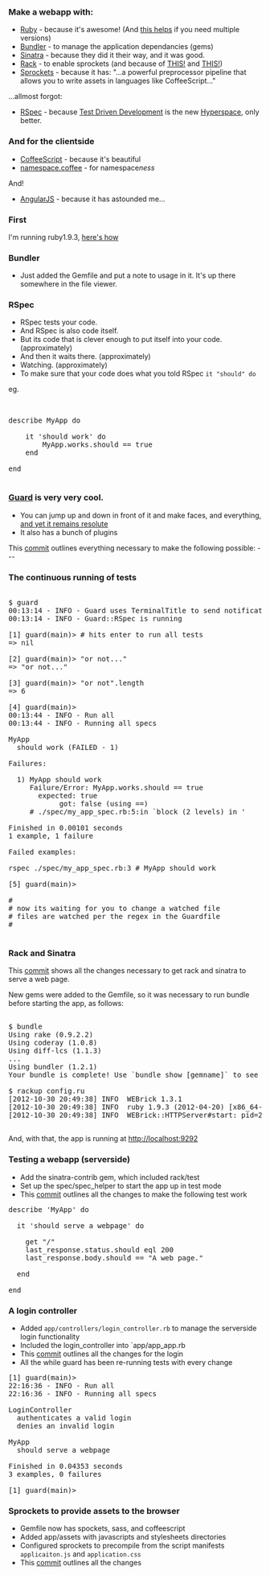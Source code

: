 ### Make a webapp with:

* [Ruby](http://www.ruby-lang.org/en/) - because it's awesome! (And [this helps](https://rvm.io/) if you need multiple versions)
* [Bundler](http://gembundler.com/) - to manage the application dependancies (gems)
* [Sinatra](https://github.com/sinatra/sinatra) - because they did it their way, and it was good. 
* [Rack](https://github.com/rack/rack) - to enable sprockets (and because of [THIS!](http://pow.cx/) and [THIS!](http://xip.io/))
* [Sprockets](https://github.com/sstephenson/sprockets) - because it has: "...a powerful preprocessor pipeline that allows you to write assets in languages like CoffeeScript..." 

...allmost forgot:

* [RSpec](http://en.wikipedia.org/wiki/Test-driven_development) - because [Test Driven Development](http://en.wikipedia.org/wiki/Test-driven_development) is the new [Hyperspace](https://github.com/nomilous/we-rspec/tree/master/.metadata), only better.

### And for the clientside

* [CoffeeScript](http://coffeescript.org/) - because it's beautiful
* [namespace.coffee](https://github.com/CodeCatalyst/namespace.coffee) - for namespace<i>ness</i>

And!

* [AngularJS](http://angularjs.org/) - because it has astounded me...


### First


I'm running ruby1.9.3, [here's how](https://github.com/nomilous/learning-things/commit/8f3b71a55a5ccaaef670816e3b5db18b1866bc59)

### Bundler

* Just added the Gemfile and put a note to usage in it. It's up there somewhere in the file viewer.

### RSpec

* RSpec tests your code. 
* And RSpec is also code itself. 
* But its code that is clever enough to put itself into your code. (approximately)
* And then it waits there. (approximately)
* Watching. (approximately)
* To make sure that your code does what you told RSpec `it "should" do` 

eg.

<pre>  

describe MyApp do

    it 'should work' do
        MyApp.works.should == true
    end

end

</pre>

### [Guard](https://github.com/guard/guard) is very very cool.

* You can jump up and down in front of it and make faces, and everything, [and yet it remains resolute](http://en.wikipedia.org/wiki/File:Buckingham-palace-guard-11279634947G5ru.jpg)
* It also has a bunch of plugins

This [commit](https://github.com/nomilous/learning-things/commit/6fe5e409498021419dd2b2984279513a48797d00) outlines everything necessary to make the following possible: ---

### The continuous running of tests

<pre>

$ guard
00:13:14 - INFO - Guard uses TerminalTitle to send notifications.
00:13:14 - INFO - Guard::RSpec is running

[1] guard(main)> # hits enter to run all tests
=> nil

[2] guard(main)> "or not..."
=> "or not..."

[3] guard(main)> "or not".length
=> 6

[4] guard(main)> 
00:13:44 - INFO - Run all
00:13:44 - INFO - Running all specs

MyApp
  should work (FAILED - 1)

Failures:

  1) MyApp should work
     Failure/Error: MyApp.works.should == true
       expected: true
            got: false (using ==)
     # ./spec/my_app_spec.rb:5:in `block (2 levels) in <top (required)>'

Finished in 0.00101 seconds
1 example, 1 failure

Failed examples:

rspec ./spec/my_app_spec.rb:3 # MyApp should work

[5] guard(main)> 

#
# now its waiting for you to change a watched file
# files are watched per the regex in the Guardfile
#

</pre>


### Rack and Sinatra

This [commit](https://github.com/nomilous/learning-things/commit/ccc0630b82340c49e3f1dfd6da9bc9c381903add) shows all the changes necessary to get rack and sinatra to serve a web page.

New gems were added to the Gemfile, so it was necessary to run bundle before starting the app, as follows:

<pre>

$ bundle
Using rake (0.9.2.2) 
Using coderay (1.0.8) 
Using diff-lcs (1.1.3) 
...
Using bundler (1.2.1) 
Your bundle is complete! Use `bundle show [gemname]` to see where a bundled gem is installed.

$ rackup config.ru 
[2012-10-30 20:49:38] INFO  WEBrick 1.3.1
[2012-10-30 20:49:38] INFO  ruby 1.9.3 (2012-04-20) [x86_64-darwin11.3.0]
[2012-10-30 20:49:38] INFO  WEBrick::HTTPServer#start: pid=2717 port=9292

</pre>

And, with that, the app is running at [http://localhost:9292](http://localhost:9292)


### Testing a webapp (serverside)

* Add the sinatra-contrib gem, which included rack/test
* Set up the spec/spec_helper to start the app up in test mode
* This [commit](https://github.com/nomilous/learning-things/commit/5cbe6ac63041a4edc81d36592f1985cd9341983d) outlines all the changes to make the following test work

<pre>
describe 'MyApp' do

  it 'should serve a webpage' do

    get "/"
    last_response.status.should eql 200
    last_response.body.should == "A web page."

  end
  
end
</pre>


### A login controller

* Added `app/controllers/login_controller.rb` to manage the serverside login functionality
* Included the login_controller into `app/app_app.rb
* This [commit](https://github.com/nomilous/learning-things/commit/b21376b37d27c5cb9e23c9be57806d177f6f84de) outlines all the changes for the login
* All the while guard has been re-running tests with every change

<pre>
[1] guard(main)> 
22:16:36 - INFO - Run all
22:16:36 - INFO - Running all specs

LoginController
  authenticates a valid login
  denies an invalid login

MyApp
  should serve a webpage

Finished in 0.04353 seconds
3 examples, 0 failures

[1] guard(main)> 
</pre>


### Sprockets to provide assets to the browser

* Gemfile now has spockets, sass, and coffeescript
* Added app/assets with javascripts and stylesheets directories
* Configured sprockets to precompile from the script manifests `applicaiton.js` and `application.css`
* This [commit](https://github.com/nomilous/learning-things/commit/1fdf1660671ceae747b7a8a4e06329e10cfa64a3) outlines all the changes





